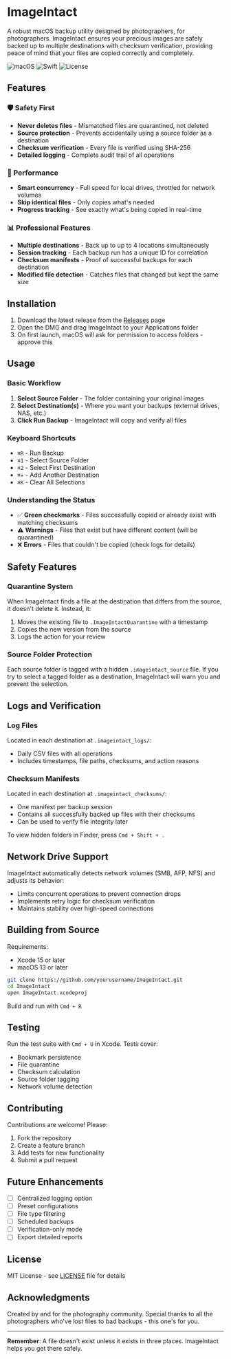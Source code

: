 # ImageIntact

A robust macOS backup utility designed by photographers, for photographers. ImageIntact ensures your precious images are safely backed up to multiple destinations with checksum verification, providing peace of mind that your files are copied correctly and completely.

![macOS](https://img.shields.io/badge/macOS-11.0%2B-blue)
![Swift](https://img.shields.io/badge/Swift-5.0%2B-orange)
![License](https://img.shields.io/badge/License-MIT-green)

## Features

### 🛡️ Safety First
- **Never deletes files** - Mismatched files are quarantined, not deleted
- **Source protection** - Prevents accidentally using a source folder as a destination
- **Checksum verification** - Every file is verified using SHA-256
- **Detailed logging** - Complete audit trail of all operations

### 🚀 Performance
- **Smart concurrency** - Full speed for local drives, throttled for network volumes
- **Skip identical files** - Only copies what's needed
- **Progress tracking** - See exactly what's being copied in real-time

### 📊 Professional Features
- **Multiple destinations** - Back up to up to 4 locations simultaneously
- **Session tracking** - Each backup run has a unique ID for correlation
- **Checksum manifests** - Proof of successful backups for each destination
- **Modified file detection** - Catches files that changed but kept the same size

## Installation

1. Download the latest release from the [Releases](https://github.com/yourusername/ImageIntact/releases) page
2. Open the DMG and drag ImageIntact to your Applications folder
3. On first launch, macOS will ask for permission to access folders - approve this

## Usage

### Basic Workflow

1. **Select Source Folder** - The folder containing your original images
2. **Select Destination(s)** - Where you want your backups (external drives, NAS, etc.)
3. **Click Run Backup** - ImageIntact will copy and verify all files

### Keyboard Shortcuts

- `⌘R` - Run Backup
- `⌘1` - Select Source Folder
- `⌘2` - Select First Destination
- `⌘+` - Add Another Destination
- `⌘K` - Clear All Selections

### Understanding the Status

- ✅ **Green checkmarks** - Files successfully copied or already exist with matching checksums
- ⚠️ **Warnings** - Files that exist but have different content (will be quarantined)
- ❌ **Errors** - Files that couldn't be copied (check logs for details)

## Safety Features

### Quarantine System
When ImageIntact finds a file at the destination that differs from the source, it doesn't delete it. Instead, it:
1. Moves the existing file to `.ImageIntactQuarantine` with a timestamp
2. Copies the new version from the source
3. Logs the action for your review

### Source Folder Protection
Each source folder is tagged with a hidden `.imageintact_source` file. If you try to select a tagged folder as a destination, ImageIntact will warn you and prevent the selection.

## Logs and Verification

### Log Files
Located in each destination at `.imageintact_logs/`:
- Daily CSV files with all operations
- Includes timestamps, file paths, checksums, and action reasons

### Checksum Manifests
Located in each destination at `.imageintact_checksums/`:
- One manifest per backup session
- Contains all successfully backed up files with their checksums
- Can be used to verify file integrity later

To view hidden folders in Finder, press `Cmd + Shift + .`

## Network Drive Support

ImageIntact automatically detects network volumes (SMB, AFP, NFS) and adjusts its behavior:
- Limits concurrent operations to prevent connection drops
- Implements retry logic for checksum verification
- Maintains stability over high-speed connections

## Building from Source

Requirements:
- Xcode 15 or later
- macOS 13 or later

```bash
git clone https://github.com/yourusername/ImageIntact.git
cd ImageIntact
open ImageIntact.xcodeproj
```

Build and run with `Cmd + R`

## Testing

Run the test suite with `Cmd + U` in Xcode. Tests cover:
- Bookmark persistence
- File quarantine
- Checksum calculation
- Source folder tagging
- Network volume detection

## Contributing

Contributions are welcome! Please:
1. Fork the repository
2. Create a feature branch
3. Add tests for new functionality
4. Submit a pull request

## Future Enhancements

- [ ] Centralized logging option
- [ ] Preset configurations
- [ ] File type filtering
- [ ] Scheduled backups
- [ ] Verification-only mode
- [ ] Export detailed reports

## License

MIT License - see [LICENSE](LICENSE) file for details

## Acknowledgments

Created by and for the photography community. Special thanks to all the photographers who've lost files to bad backups - this one's for you.

---

**Remember**: A file doesn't exist unless it exists in three places. ImageIntact helps you get there safely.
